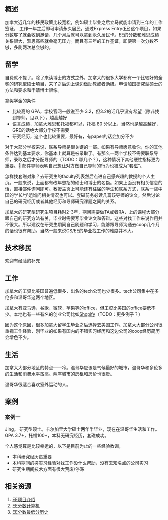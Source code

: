 ## 概述

加拿大近几年的移民政策比较宽松，例如硕士毕业之后立马就能申请到三年的工作签证，
工作一年之后即可申请永久居民，通过Express Entry([EE](https://www.canada.ca/en/immigration-refugees-citizenship/services/immigrate-canada/express-entry/works.html))这个项目，如果分数够了就会收到邀请，几个月后就可以拿到永久居民卡。EE的分数和雅思成绩关系很大，雅思高些就会毫无压力。而且有三年的工作签证，即便第一次分数不够，多刷两次总会够的。

## 留学

自费就不提了。除了来读博士的方式之外，加拿大的很多大学都有一个比较好的全奖的研究型硕士项目，来了之后边上课边做助教或者助研。申请加国研究型硕士的方法和要求和申请博士很像。

拿奖学金的条件

- 比较高的 GPA，学校官网一般说至少 3.2，但3.2的话几乎没有希望（除非找到导师，见以下），越高越好
- 语言成绩，加拿大雅思和托福都可以，托福 80 分以上，当然也是越高越好，GRE的话绝大部分学校不需要
- 研究经历，这个也比较重要，最好有，有paper的话会加分不少

对于大部分学校来说，联系导师是很关键的一部。如果有导师愿意收你，你的其他条件达到基本要求，你基本上就算是被录取了。有那么一两个学校不需要联系导师，录取之后才分配导师的（TODO：哪几个？），这种情况下其他硬性指标更为重要。 邮件导师表明自己想让对方做自己导师的行为也被成为“套磁”。

怎样找套磁对象？去研究生的faculty列表然后点进自己感兴趣的教授的个人主页。一般来说，上面都有改年想招的硕士和博士的名额。如果上面没有相关信息的话，直接邮件询问即可。教授主页上可能还有往届的学生和联系方式，联系一些中国的学长/学姐询问相关情况也可以。套磁前务必读几篇该导师的论文，然后讨论自己的研究经历或者其他经历和导师研究课题之间的关系。

加拿大的研究型研究生项目耗时2-3年，期间需要做TA或者RA，上的课程大部分跟自己的研究方法有关，毕业时需要写毕业论文和答辩。这些对找工作来说作用并不很大。所以建议在研究生期间自己刷题和学习，能够跟导师沟通去coop几个月的话也很有帮助。当然一般来说CS/EE的毕业找工作的难度并不大。

## 技术移民

欢迎有经验的补充

## 工作

加拿大的工资比美国普遍低很多，出名的tech公司也少很多。tech公司集中在多伦多和温哥华这两个地区。

加拿大有亚马逊，谷歌，微软，苹果等的office，但工资比美国的office要低不少。本地也有一些有名的创业公司比如[Shopify](https://www.shopify.ca/)（TODO：更多例子？）

因为这个原因，很多加拿大留学生毕业之后选择去美国工作。加拿大大部分公司很重视工作经验，刚毕业的如果有国内的不错实习经历和这边公司的coop经历简历会增色不少。


## 生活

加拿大大部分地区的特点——冷。温哥华应该是气候最好的城市，温哥华和多伦多的生活和消费水平蛮高。两座城市的房租和房价也很贵。

温哥华很适合喜欢室外运动的人。

## 案例

### 案例一

Jing。 研究型硕士。卡尔加里大学硕士两年半毕业，现在在温哥华生活和工作。GPA 3.7+，托福100+，本科无研究经历，套磁成功。

个人感觉算是比较幸运的，以下是目前为止的一些经验教训，

- 本科研究经历蛮重要
- 本科期间的搓实习经验对找工作没什么帮助，没有去知名点的公司实习
- 研究生期间技术方面有很大荒废/停滞

## 相关资源

1. [EE项目介绍](https://www.canada.ca/en/immigration-refugees-citizenship/services/immigrate-canada/express-entry/works.html)
2. [EE分数计算机](http://www.cic.gc.ca/english/immigrate/skilled/crs-tool.asp)
3. [EE分数最低分历史](https://www.canada.ca/en/immigration-refugees-citizenship/services/immigrate-canada/express-entry/submit-profile/rounds-invitations.html)